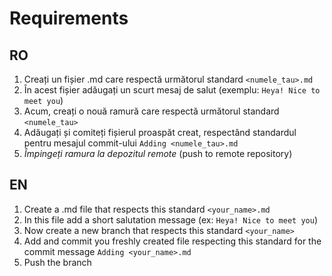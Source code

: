 # Requirements

## RO

1. Creați un fișier .md care respectă următorul standard `<numele_tau>.md`
2. În acest fișier adăugați un scurt mesaj de salut (exemplu: `Heya! Nice to meet you`)
3. Acum, creați o nouă ramură care respectă următorul standard `<numele_tau>`
4. Adăugați și comiteți fișierul proaspăt creat, respectând standardul pentru mesajul commit-ului `Adding <numele_tau>.md`
5. _Împingeți ramura la depozitul remote_ (push to remote repository)

## EN

1. Create a .md file that respects this standard `<your_name>.md`
2. In this file add a short salutation message (ex: `Heya! Nice to meet you`)
3. Now create a new branch that respects this standard `<your_name>`
4. Add and commit you freshly created file respecting this standard for the commit message `Adding <your_name>.md`
5. Push the branch

